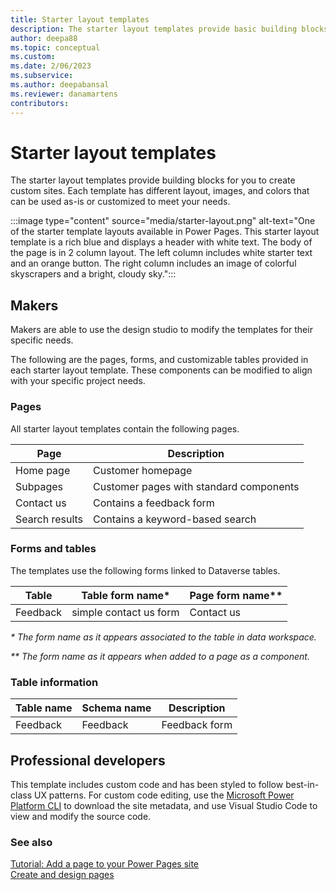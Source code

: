 ```yaml
---
title: Starter layout templates
description: The starter layout templates provide basic building blocks for you to create custom sites.
author: deepa88 
ms.topic: conceptual
ms.custom: 
ms.date: 2/06/2023
ms.subservice:
ms.author: deepabansal 
ms.reviewer: danamartens
contributors:
---
```


# Starter layout templates

The starter layout templates provide building blocks for you to create custom sites. Each template has different layout, images, and colors that can be used as-is or customized to meet your needs.

:::image type="content" source="media/starter-layout.png" alt-text="One of the starter template layouts available in Power Pages.  This starter layout template is a rich blue and displays a header with white text. The body of the page is in 2 column layout.  The left column includes white starter text and an orange button.  The right column includes an image of colorful skyscrapers and a bright, cloudy sky.":::

## Makers

Makers are able to use the design studio to modify the templates for their specific needs.

The following are the pages, forms, and customizable tables provided in each starter layout template. These components can be modified to align with your specific project needs.

### Pages

All starter layout templates contain the following pages.

| **Page**       | **Description**                         |
|----------------|-----------------------------------------|
| Home page      | Customer homepage                       |
| Subpages       | Customer pages with standard components |
| Contact us     | Contains a feedback form                |
| Search results | Contains a keyword-based search         |

### Forms and tables

The templates use the following forms linked to Dataverse tables.

| Table    | Table form name\*      | Page form name\*\* |
|----------|------------------------|--------------------|
| Feedback | simple contact us form | Contact us         |

*\* The form name as it appears associated to the table in data workspace.*

*\*\* The form name as it appears when added to a page as a component.*

### Table information

| Table name | Schema name | Description   |
|------------|-------------|---------------|
| Feedback   | Feedback    | Feedback form |

## Professional developers

This template includes custom code and has been styled to follow best-in-class UX patterns. For custom code editing, use the [Microsoft Power Platform CLI](../configure/power-platform-cli-tutorial.md) to download the site metadata, and use Visual Studio Code to view and modify the source code.

### See also

[Tutorial: Add a page to your Power Pages site](../getting-started/tutorial-add-webpage.md)  
[Create and design pages](../getting-started/first-page.md)
